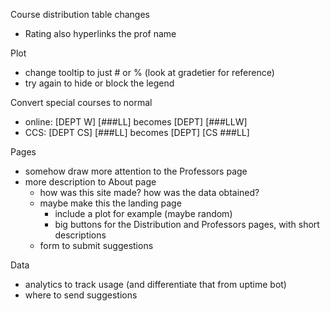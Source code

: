 Course distribution table changes
<!-- - table on left, options on right
    - equal vertical padding
- options: Deviation, Student Count, Rating
    - all 3 are off by default -->
- Rating also hyperlinks the prof name

Plot
- change tooltip to just # or % (look at gradetier for reference)
- try again to hide or block the legend

Convert special courses to normal
- online: [DEPT W] [###LL] becomes [DEPT] [###LLW]
- CCS: [DEPT CS] [###LL] becomes [DEPT] [CS ###LL]

Pages
- somehow draw more attention to the Professors page
- more description to About page
    - how was this site made? how was the data obtained?
    - maybe make this the landing page
        - include a plot for example (maybe random)
        - big buttons for the Distribution and Professors pages, with short descriptions
    - form to submit suggestions

Data
- analytics to track usage (and differentiate that from uptime bot)
- where to send suggestions